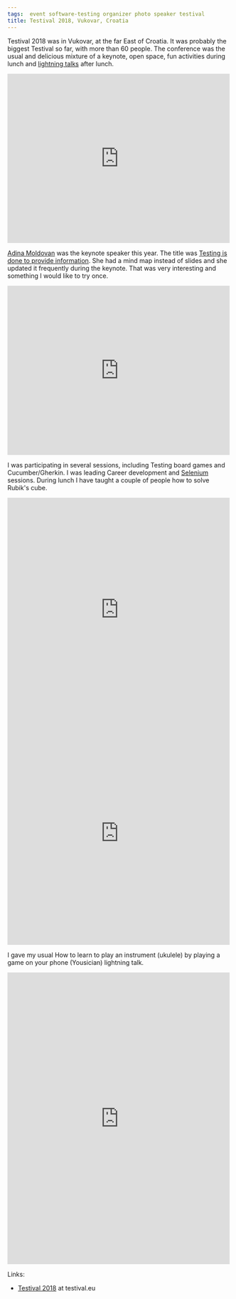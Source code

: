 ```yaml
---
tags:  event software-testing organizer photo speaker testival
title: Testival 2018, Vukovar, Croatia
---
```


Testival 2018 was in Vukovar, at the far East of Croatia. It was probably the biggest Testival so far, with more than 60 people. The conference was the usual and delicious mixture of a keynote, open space, fun activities during lunch and [lightning talks](https://blog.tentamen.eu/report-on-lighting-talks-from-testival-2018/) after lunch.

<iframe src="https://www.facebook.com/plugins/post.php?href=https%3A%2F%2Fwww.facebook.com%2Fphoto.php%3Ffbid%3D10156668377022290%26set%3Da.10156668291802290%26type%3D3&width=500" width="500" height="380" style="border:none;overflow:hidden" scrolling="no" frameborder="0" allowTransparency="true" allow="encrypted-media"></iframe>

[Adina Moldovan](https://twitter.com/adinnaplus) was the keynote speaker this year. The title was [Testing is done to provide information](https://drive.google.com/file/d/1yX4XULumto9uAuDcguJvGD8-3nh_-lwR/view?usp=sharing). She had a mind map instead of slides and she updated it frequently during the keynote. That was very interesting and something I would like to try once.

<iframe src="https://www.facebook.com/plugins/post.php?href=https%3A%2F%2Fwww.facebook.com%2Fphoto.php%3Ffbid%3D10156668376767290%26set%3Da.10156668291802290%26type%3D3&width=500" width="500" height="380" style="border:none;overflow:hidden" scrolling="no" frameborder="0" allowTransparency="true" allow="encrypted-media"></iframe>

I was participating in several sessions, including Testing board games and Cucumber/Gherkin. I was leading Career development and [Selenium](/selenium-javascript) sessions. During lunch I have taught a couple of people how to solve Rubik's cube.

<iframe src="https://www.facebook.com/plugins/post.php?href=https%3A%2F%2Fwww.facebook.com%2Fphoto.php%3Ffbid%3D10156668377817290%26set%3Da.10156668291802290%26type%3D3&width=500" width="500" height="502" style="border:none;overflow:hidden" scrolling="no" frameborder="0" allowTransparency="true" allow="encrypted-media"></iframe>
<iframe src="https://www.facebook.com/plugins/post.php?href=https%3A%2F%2Fwww.facebook.com%2Fphoto.php%3Ffbid%3D10156668378347290%26set%3Da.10156668291802290%26type%3D3&width=500" width="500" height="502" style="border:none;overflow:hidden" scrolling="no" frameborder="0" allowTransparency="true" allow="encrypted-media"></iframe>

I gave my usual How to learn to play an instrument (ukulele) by playing a game on your phone (Yousician) lightning talk.

<iframe src="https://www.facebook.com/plugins/post.php?href=https%3A%2F%2Fwww.facebook.com%2Fmedia%2Fset%2F%3Fset%3Da.10156668291802290%26type%3D1%26l%3Db7db1e4cab&width=500&show_text=true&height=655&appId" width="500" height="655" style="border:none;overflow:hidden" scrolling="no" frameborder="0" allowTransparency="true" allow="encrypted-media"></iframe>

Links:

- [Testival 2018](http://www.testival.eu/category/2018/) at testival.eu
